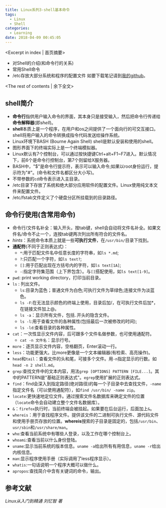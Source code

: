 ```yaml
---
title: Linux系列3-shell基本命令
tags:
  - Linux
  - Shell
categories:
  - Learning
date: 2018-04-09 00:45:05
---
```

<Excerpt in index | 首页摘要> 
- 对Shell的介绍(和命令行的关系)
- 常用Shell命令
- /etc存放大部分系统和程序的配置文件
如要下载笔记请到[我的github](https://github.com/yucicheung/LearningNotes)。
<!-- more -->
<The rest of contents | 余下全文>
## shell简介
- **命令行**指供用户输入命令的界面，其本身只是接受输入，然后把命令行传递给**命令解释器**(即*shell*)。
- **shell**本质上是一个程序，在用户和os之间提供了一个面向行的可交互接口。shell将用户输入的命令转换成指令代码发送给操作系统。
- Linux环境下BASH (Bourne Again Shell) shell是默认安装和使用的shell。
- 图形界面下的终端实际上是一个终端模拟器。
- Linux默认有7个控制台，可以通过按快捷键Ctrl+alt+F1~F7进入。默认情况下，前6个是命令行控制台，第7个则留给X服务器。
- BASH中，"$"是命令行提示符，表示可以输入命令;如果以root身份运行，提示符为"#"。(命令和文件名都区分大小写)。
- 不带参数的`cd`命令表示进入主目录。
- /etc目录下存放了系统和绝大部分应用软件的配置文件。Linux使用纯文本文件来配置文件。
- /etc/fstab文件定义了个硬盘分区所挂载到的目录路径。
## 命令行使用(含常用命令)
-  命令行/文件名补全：输入开头，按tab键，shell会自动将文件名补全。如果文件名/命令不止一个，连按tab键两次列出所有符合的文件名。
  - *hints*：系统命令本质上就是一些**可执行文件**，在`/usr/bin/`目录下找到。
- **通配符**(不同于正则表达式)：
  - `*`:用于匹配文件名中任意长度的字符串，如`ls *.md`;
  - `?`:只匹配一个字符，如`ls text?`;
  - `[]`:用于匹配出现在方括号内的字符，如`ls text[1A]`;
  - `-`:指定字符集范围（上下界包含）。与`[]`搭配使用，如`ls text[1-9]`。
- `pwd`: print working directory，打印当前目录。
- `ls` : 列出文件。
  - `ls`:目录为蓝色；普通文件为白色;可执行文件为草绿色;连接文件为淡蓝色。
  - `ls -F`:在无法显示颜色的终端上使用，目录后加/，在可执行文件后加*，在链接文件加上@。
  - `ls -a`：显示所有文件，包括`.`开头的隐含文件。
  - `ls -l`:用于查看文件的各种属性(包括最后一次被修改的时间);
  - `ls -ld`:查看目录的各种属性。
- `cat`：一次性显示文件内容，后可跟多个文件名做参数，也可使用通配符。
  - `cat -n 文件名`：显示行号。
- `more`：逐页显示文件内容，空格翻页，Enter滚动一行。
- `less`：功能更强大。比more更像是一个文本编辑器(有检索、高亮操作)。
- `head`和`tail`：查看文件的头和尾，可接多个文件。用`-n`指定显示的行数。如`head -n 2 shell.md`。
- `grep`:查找文件中的文本内容，用法`grep [OPTIONS] PATTERN [FILE...]`。其中的PATTERN是"基础正则表达式"。`egrep`使用扩展的正则表达式。
- `find`：find会深入到指定路径(绝对路径)的每一个子目录中去查找文件，`-name`指定文件名（可以使用通配符），如`find /usr/bin/ -name zip`。
- `locate`:更快速地定位文件。通过搜索文件名数据库来确定文件的位置（`locate`命令会自动建立整个文件名数据库）。
- `&`：`firefox`执行时，当前终端会被挂起。如果要在后台运行，后面加上`&`。
- `whereis`：用于查找程序文件。提供该文件的二进制可执行文件、源代码文件和使用手册页存放的位置。**whereis**搜索的子目录是固定的，包括`/usr/bin`、`usr/sbin`和`/usr/share/man`。
- `who`:查看当前系统中有哪些人登录，以及工作在哪个控制台上。
- `whoami`:查看当前以什么身份登陆。
- `uname`:显示当前系统的版本信息。`uname -a`给出所有有用信息，`uname -r`给出内核信息。
- `man`:显示程序使用手册（实际调用了less程序显示）。
- `whatis`:一句话说明一个程序大概可以做什么。
- `apropos`:查找简介中含有关键词的命令，输出。
## 参考文献
*Linux从入门到精通 刘忆智 著*
